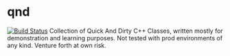# qnd
[![Build Status](https://travis-ci.org/frag-o-matic/qnd.svg?branch=master)](https://travis-ci.org/frag-o-matic/qnd)
Collection of Quick And Dirty C++ Classes, written mostly for demonstration and learning purposes. Not tested with prod environments of any kind. Venture forth at own risk.
